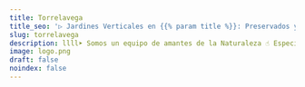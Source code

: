 ```yaml
---
title: Torrelavega
title_seo: '▷ Jardines Verticales en {{% param title %}}: Preservados y Artificales'
slug: torrelavega
description: llll➤ Somos un equipo de amantes de la Naturaleza ☝ Especializadas en Diseño de Interiores con Jardines Verticales en {{% param title %}}.
image: logo.png
draft: false
noindex: false
---
```

